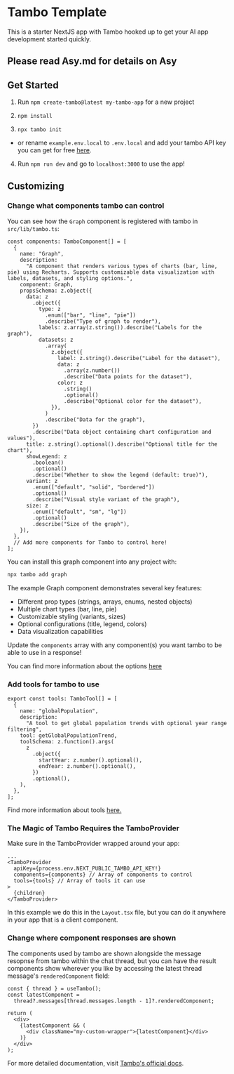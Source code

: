# Tambo Template

This is a starter NextJS app with Tambo hooked up to get your AI app development started quickly.

## Please read Asy.md for details on Asy

## Get Started

1. Run `npm create-tambo@latest my-tambo-app` for a new project

2. `npm install`

3. `npx tambo init`

- or rename `example.env.local` to `.env.local` and add your tambo API key you can get for free [here](https://tambo.co/dashboard).

4. Run `npm run dev` and go to `localhost:3000` to use the app!

## Customizing

### Change what components tambo can control

You can see how the `Graph` component is registered with tambo in `src/lib/tambo.ts`:

```tsx
const components: TamboComponent[] = [
  {
    name: "Graph",
    description:
      "A component that renders various types of charts (bar, line, pie) using Recharts. Supports customizable data visualization with labels, datasets, and styling options.",
    component: Graph,
    propsSchema: z.object({
      data: z
        .object({
          type: z
            .enum(["bar", "line", "pie"])
            .describe("Type of graph to render"),
          labels: z.array(z.string()).describe("Labels for the graph"),
          datasets: z
            .array(
              z.object({
                label: z.string().describe("Label for the dataset"),
                data: z
                  .array(z.number())
                  .describe("Data points for the dataset"),
                color: z
                  .string()
                  .optional()
                  .describe("Optional color for the dataset"),
              }),
            )
            .describe("Data for the graph"),
        })
        .describe("Data object containing chart configuration and values"),
      title: z.string().optional().describe("Optional title for the chart"),
      showLegend: z
        .boolean()
        .optional()
        .describe("Whether to show the legend (default: true)"),
      variant: z
        .enum(["default", "solid", "bordered"])
        .optional()
        .describe("Visual style variant of the graph"),
      size: z
        .enum(["default", "sm", "lg"])
        .optional()
        .describe("Size of the graph"),
    }),
  },
  // Add more components for Tambo to control here!
];
```

You can install this graph component into any project with:

```bash
npx tambo add graph
```

The example Graph component demonstrates several key features:

- Different prop types (strings, arrays, enums, nested objects)
- Multiple chart types (bar, line, pie)
- Customizable styling (variants, sizes)
- Optional configurations (title, legend, colors)
- Data visualization capabilities

Update the `components` array with any component(s) you want tambo to be able to use in a response!

You can find more information about the options [here](https://tambo.co/docs/concepts/registering-components)

### Add tools for tambo to use

```tsx
export const tools: TamboTool[] = [
  {
    name: "globalPopulation",
    description:
      "A tool to get global population trends with optional year range filtering",
    tool: getGlobalPopulationTrend,
    toolSchema: z.function().args(
      z
        .object({
          startYear: z.number().optional(),
          endYear: z.number().optional(),
        })
        .optional(),
    ),
  },
];
```

Find more information about tools [here.](https://tambo.co/docs/concepts/tools)

### The Magic of Tambo Requires the TamboProvider

Make sure in the TamboProvider wrapped around your app:

```tsx
...
<TamboProvider
  apiKey={process.env.NEXT_PUBLIC_TAMBO_API_KEY!}
  components={components} // Array of components to control
  tools={tools} // Array of tools it can use
>
  {children}
</TamboProvider>
```

In this example we do this in the `Layout.tsx` file, but you can do it anywhere in your app that is a client component.

### Change where component responses are shown

The components used by tambo are shown alongside the message resopnse from tambo within the chat thread, but you can have the result components show wherever you like by accessing the latest thread message's `renderedComponent` field:

```tsx
const { thread } = useTambo();
const latestComponent =
  thread?.messages[thread.messages.length - 1]?.renderedComponent;

return (
  <div>
    {latestComponent && (
      <div className="my-custom-wrapper">{latestComponent}</div>
    )}
  </div>
);
```

For more detailed documentation, visit [Tambo's official docs](https://docs.tambo.co).
